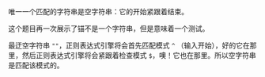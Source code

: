 唯一一个匹配的字符串是空字符串：它的开始紧跟着结束。



这个题目再一次展示了锚不是一个字符串，但是意味着一个测试。

最迂空字符串 `""`，正则表达式引擎将会首先匹配模式 `^` （输入开始），好的它在那里，然后正则表达式引擎将会紧跟着检查模式 `$`，噢！它也在那里。所以空字符串是匹配该模式的。
